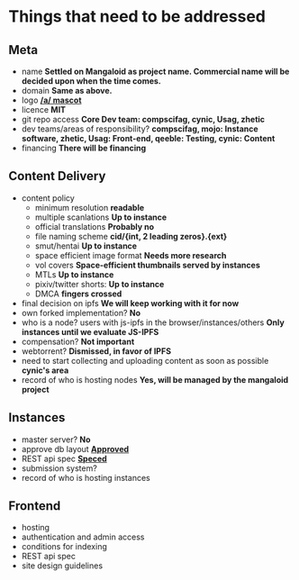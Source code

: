 # Things that need to be addressed

## Meta
- name __Settled on Mangaloid as project name. Commercial name will be decided upon when the time comes.__
- domain __Same as above.__
- logo __[/a/ mascot](https://cdn.mangaloid.moe/file/mangaloid/static/img/mangaloid-tan.png)__
- licence __MIT__
- git repo access __Core Dev team: compscifag, cynic, Usag, zhetic__
- dev teams/areas of responsibility? __compscifag, mojo: Instance software, zhetic, Usag: Front-end, qeeble: Testing, cynic: Content__
- financing __There will be financing__

## Content Delivery
- content policy
  - minimum resolution __readable__  
  - multiple scanlations __Up to instance__  
  - official translations __Probably no__  
  - file naming scheme __cid/{int, 2 leading zeros}.{ext}__  
  - smut/hentai __Up to instance__  
  - space efficient image format __Needs more research__  
  - vol covers __Space-efficient thumbnails served by instances__  
  - MTLs __Up to instance__  
  - pixiv/twitter shorts: __Up to instance__  
  - DMCA __fingers crossed__
- final decision on ipfs __We will keep working with it for now__
- own forked implementation? __No__
- who is a node? users with js-ipfs in the browser/instances/others __Only instances until we evaluate JS-IPFS__
- compensation? __Not important__
- webtorrent? __Dismissed, in favor of IPFS__
- need to start collecting and uploading content as soon as possible __cynic's area__
- record of who is hosting nodes __Yes, will be managed by the mangaloid project__

## Instances
- master server? __No__
- approve db layout [__Approved__](https://github.com/a-manga-thing/documentation/blob/main/Metadata%20Models/Manga.md)
- REST api spec [__Speced__](https://github.com/a-manga-thing/documentation/blob/main/Metadata%20Models/Instance.md)
- submission system?
- record of who is hosting instances

## Frontend
- hosting
- authentication and admin access
- conditions for indexing
- REST api spec
- site design guidelines

